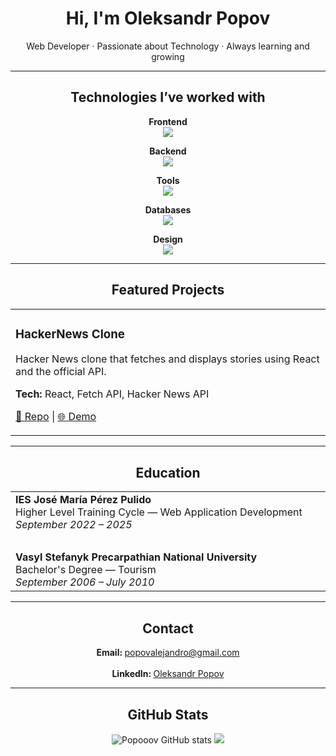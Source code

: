 <h1 align="center">Hi, I'm Oleksandr Popov</h1>
<p align="center">Web Developer · Passionate about Technology · Always learning and growing</p>

---

<h2 align="center">Technologies I’ve worked with</h2>

<p align="center">
  <strong>Frontend</strong><br>
  <img src="https://skillicons.dev/icons?i=js,ts,react,nextjs,vue,html,css,tailwind,bootstrap" />
</p>

<p align="center">
  <strong>Backend</strong><br>
  <img src="https://skillicons.dev/icons?i=php,laravel,python" />
</p>

<p align="center">
  <strong>Tools</strong><br>
  <img src="https://skillicons.dev/icons?i=docker,linux,git,github,vercel,netlify" />
</p>

<p align="center">
  <strong>Databases</strong><br>
  <img src="https://skillicons.dev/icons?i=mysql,postgres,sqlite" />
</p>

<p align="center">
  <strong>Design</strong><br>
  <img src="https://skillicons.dev/icons?i=figma" />
</p>

---

<h2 align="center">Featured Projects</h2>

<table align="center">
  <tr>
    <td width="50%" align="left">
      <h3>HackerNews Clone</h3>
      <p>Hacker News clone that fetches and displays stories using React and the official API.</p>
      <p><strong>Tech:</strong> React, Fetch API, Hacker News API</p>
      <p>
        <a href="https://github.com/Popooov/hackernews-clone" target="_blank">🔗 Repo</a> | 
        <a href="https://hackernews-clone-hooks.netlify.app/" target="_blank">🌐 Demo</a>
      </p>
    </td>
  </tr>
</table>

---

<h2 align="center">Education</h2>

<table align="center">
  <tr>
    <td align="left" valign="top" width="60%">
      <strong>IES José María Pérez Pulido</strong><br/>
      Higher Level Training Cycle — Web Application Development<br/>
      <em>September 2022 – 2025</em>
    </td>
  </tr>
  <tr><td><br/></td></tr>
  <tr>
    <td align="left" valign="top" width="60%">
      <strong>Vasyl Stefanyk Precarpathian National University</strong><br/>
      Bachelor's Degree — Tourism<br/>
      <em>September 2006 – July 2010</em>
    </td>
  </tr>
</table>

---

<h2 align="center">Contact</h2>

<p align="center">
  <strong>Email: </strong><a href="mailto:popovalejandro@gmail.com">popovalejandro@gmail.com</a><br><br>
  <strong>LinkedIn: </strong><a href="https://www.linkedin.com/in/popov-dev/" target="_blank">Oleksandr Popov</a>
</p>

---

<h2 align="center">GitHub Stats</h2>

<p align="center">
  <img src="https://github-readme-stats.vercel.app/api?username=Popooov&layout=compacts&how_icons=true&theme=shadow_green&hide_border=true" alt="Popooov GitHub stats" />
  <img src="https://github-readme-stats.vercel.app/api/top-langs/?username=Popooov&layout=compact&theme=shadow_green&hide_border=true" />
</p>

